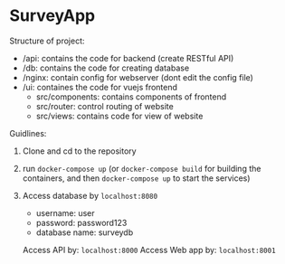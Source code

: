 # SurveyApp

Structure of project:
- /api: contains the code for backend (create RESTful API)
- /db: contains the code for creating database
- /nginx: contain config for webserver (dont edit the config file)
- /ui: containes the code for vuejs frontend
    - src/components: contains components of frontend
    - src/router: control routing of website
    - src/views: contains code for view of website

Guidlines:

1. Clone and cd to the repository
2. run `docker-compose up` (or `docker-compose build` for building the containers, and then `docker-compose up` to start the services)
3. Access database by `localhost:8080`
    - username: user
    - password: password123
    - database name: surveydb

   Access API by: `localhost:8000`
   Access Web app by: `localhost:8001`

